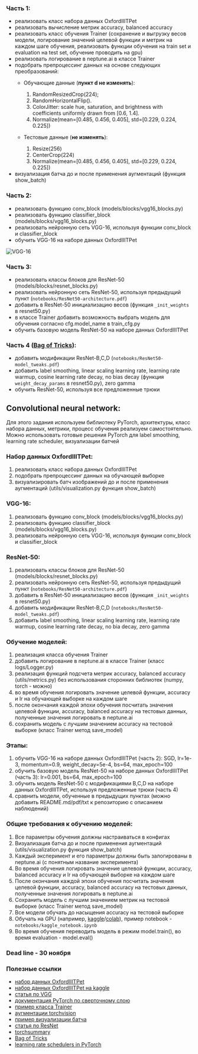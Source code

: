 ### Часть 1:
- реализовать класс набора данных OxfordIIITPet
- реализовать вычисление метрик accuracy, balanced accuracy
- реализовать класс обучения Trainer (сохранение и выгрузку весов модели, логирование значений целевой функции и метрик на каждом шаге обучения, реализовать функции обучения на train set и evaluation на test set, обучение проводить на gpu)
- реализовать логирование в neptune.ai в классе Trainer
- подобрать препроцессинг данных на основе следующих преобразований: 
    - Обучающие данные (**пункт d не изменять**):
      1. RandomResizedCrop(224); 
      2. RandomHorizontalFlip(). 
      3. ColorJitter: scale hue, saturation, and brightness with coefficients uniformly drawn from [0.6, 1.4].
      4. Normalize(mean=[0.485, 0.456, 0.405], std=[0.229, 0.224, 0.225]) 

    - Тестовые данные (**не изменять**):
      1. Resize(256)
      2. CenterCrop(224)
      3. Normalize(mean=[0.485, 0.456, 0.405], std=[0.229, 0.224, 0.225])
- визуализация батча до и после применения аугментаций (функция show_batch)

### Часть 2:
- реализовать функцию conv_block (models/blocks/vgg16_blocks.py)
- реализовать функцию classifier_block (models/blocks/vgg16_blocks.py)
- реализовать нейронную сеть VGG-16, используя функции conv_block и classifier_block
- обучить VGG-16 на наборе данных OxfordIIITPet

![VGG-16](https://neurohive.io/wp-content/uploads/2018/11/vgg16-neural-network-1.jpg)

### Часть 3:
- реализовать классы блоков для ResNet-50 (models/blocks/resnet_blocks.py)
- реализовать нейронную сеть ResNet-50, используя предыдущий пункт (`notebooks/ResNet50-architecture.pdf`)
- добавить в ResNet-50 инициализацию весов (функция `_init_weights` в resnet50.py)
- в классе Trainer добавить возможность выбрать модель для обучения согласно cfg.model_name в train_cfg.py
- обучить базовую модель ResNet-50 на наборе данных OxfordIIITPet

### Часть 4 ([Bag of Tricks](https://openaccess.thecvf.com/content_CVPR_2019/papers/He_Bag_of_Tricks_for_Image_Classification_with_Convolutional_Neural_Networks_CVPR_2019_paper.pdf)):
- добавить модификации ResNet-B,C,D (`notebooks/ResNet50-model_tweaks.pdf`)
- добавить label smoothing, linear scaling learning rate, learning rate warmup, cosine learning rate decay, no bias decay (функция `weight_decay_params` в resnet50.py), zero gamma
- обучить ResNet-50, используя все предложенные трюки

## Convolutional neural network:

Для этого задания используем библиотеку PyTorch, архитектуры, класс набора данных, метрики, процесс обучения реализуем самостоятельно. 
Можно использовать готовые решения PyTorch для label smoothing, learning rate scheduler, визуализации батчей 

### Набор данных OxfordIIITPet:
1) реализовать класс набора данных OxfordIIITPet
2) подобрать препроцессинг данных на обучающей выборке
3) визуализировать батч изображений до и после применения аугментаций (utils/visualization.py функция show_batch)

### VGG-16:
1) реализовать функцию conv_block (models/blocks/vgg16_blocks.py)
2) реализовать функцию classifier_block (models/blocks/vgg16_blocks.py)
3) реализовать нейронную сеть VGG-16, используя функции conv_block и classifier_block

### ResNet-50:
1) реализовать классы блоков для ResNet-50 (models/blocks/resnet_blocks.py)
2) реализовать нейронную сеть ResNet-50, используя предыдущий пункт (`notebooks/ResNet50-architecture.pdf`)
3) добавить в ResNet-50 инициализацию весов (функция `_init_weights` в resnet50.py)
4) добавить модификации ResNet-B,C,D (`notebooks/ResNet50-model_tweaks.pdf`)
5) добавить label smoothing, linear scaling learning rate, learning rate warmup, cosine learning rate decay, no bia decay, zero gamma


### Обучение моделей:
1) реализация класса обучения Trainer
2) добавить логирование в neptune.ai в классе Trainer (класс logs/Logger.py)
3) реализация функций подсчета метрик accuracy, balanced accuracy (utils/metrics.py) без использования сторонних библиотек (numpy, torch - можно)
4) во время обучения логировать значение целевой функции, accuracy и lr на обучающей выборке на каждом шаге
5) после окончания каждой эпохи обучения посчитать значения целевой функции, accuracy, balanced accuracy на тестовых данных, полученные значения логировать в neptune.ai
6) сохранить модель с лучшим значением accuracy на тестовой выборке (класс Trainer метод save_model)

### Этапы:
1) обучить VGG-16 на наборе данных OxfordIIITPet (часть 2): SGD, lr=1e-3, momentum=0.9, weight_decay=5e-4, bs=64, max_epoch=100
2) обучить базовую модель ResNet-50 на наборе данных OxfordIIITPet (часть 3): lr=0.001, bs=64, max_epoch=100
3) обучить модель ResNet-50 c модификациями B,C,D на наборе данных OxfordIIITPet, используя предложенные трюки (часть 4)
4) сравнить модели, обученные в предыдущих пунктах (можно добавить README.md/pdf/txt к репозиторию с описанием наблюдений)

### Общие требования к обучению моделей:
1. Все параметры обучения должны настраиваться в конфигах 
2. Визуализация батча до и после применения аугментаций (utils/visualization.py функция show_batch)
3. Каждый эксперимент и его параметры должны быть залогированы в neptune.ai (с понятным название эксперимента)
4. Во время обучения логировать значение целевой функции, accuracy, balanced accuracy и lr на обучающей выборке на каждом шаге
5. После окончания каждой эпохи обучения посчитать значения целевой функции, accuracy, balanced accuracy на тестовых данных, полученные значения логировать в neptune.ai
6. Сохранить модель с лучшим значением метрик на тестовой выборке (класс Trainer метод save_model)
7. Все модели обучать до насыщения accuracy на тестовой выборке
8. Обучать на GPU (например, [kaggle](https://www.kaggle.com/)/[colab](https://colab.research.google.com/)), пример notebook - `notebooks/kaggle_notebook.ipynb` 
9. Во время обучения переводить модель в режим model.train(), во время evaluation - model.eval()



### Dead line - 30 ноября

### Полезные ссылки
- [набор данных OxfordIIITPet](https://www.robots.ox.ac.uk/~vgg/data/pets/)
- [набор данных OxfordIIITPet на kaggle](https://www.kaggle.com/datasets/polinakhanzhina/oxford-iiit-pet)
- [статья по VGG](https://arxiv.org/pdf/1409.1556.pdf)
- [документация PyTorch по сверточному слою](https://pytorch.org/docs/stable/generated/torch.nn.Conv2d.html)
- [пример класса Trainer](https://github.com/pkhanzhina/mllib_f2023_mlp/blob/master/executors/mlp_trainer.py)
- [аугментации torchvision](https://pytorch.org/vision/main/generated/torchvision.transforms.ColorJitter.html)
- [пример визуализации батча](https://pytorch.org/vision/main/auto_examples/others/plot_visualization_utils.html#sphx-glr-auto-examples-others-plot-visualization-utils-py)
- [статья по ResNet](https://arxiv.org/pdf/1512.03385.pdf)
- [torchsummary](https://pypi.org/project/torch-summary/)
- [Bag of Tricks](https://openaccess.thecvf.com/content_CVPR_2019/papers/He_Bag_of_Tricks_for_Image_Classification_with_Convolutional_Neural_Networks_CVPR_2019_paper.pdf)
- [learning rate schedulers in PyTorch](https://pytorch.org/docs/stable/optim.html#how-to-adjust-learning-rate)

